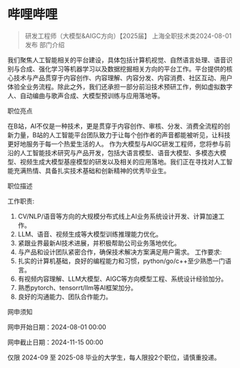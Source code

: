 # 哔哩哔哩

> 研发工程师（大模型&AIGC方向）【2025届】
上海全职技术类2024-08-01 发布
部门介绍

我们聚焦人工智能相关的平台建设，具体包括计算机视觉、自然语言处理、语音识别与合成、强化学习等机器学习以及数据挖掘相关方向的平台工作。平台提供的核心技术与产品贯穿于内容创作、内容理解、内容分发、内容消费、社区互动、用户体验全业务流程。除此之外，我们还承担一部分前沿技术预研工作，例如虚拟数字人、自动编曲与歌声合成、大模型预训练与应用落地等。

职位亮点

在B站，AI不仅是一种技术，更是贯穿于内容创作、审核、分发、消费全流程的创新力量，B站的人工智能平台团队致力于让每个创作者的声音都能被听见，让科技更好地服务于每一个热爱生活的人。
作为大模型与AIGC研发工程师，您将参与前沿的人工智能技术研究与产品开发，包括大语言模型、语音大模型、多模态大模型、视频生成大模型基座模型的研发以及相关的应用落地。我们正在寻找对人工智能充满热情、具备扎实技术基础和创新精神的优秀毕业生。

职位描述

工作职责:
1. CV/NLP/语音等方向的大规模分布式线上AI业务系统设计开发、计算加速工作。
2. LLM、语音、视频生成等大模型训练推理能力优化。
3. 紧跟业界最新AI技术进展，并积极帮助公司业务落地优化。
4. 与产品和设计团队紧密合作，确保技术解决方案满足用户需求。
工作要求:
1. 扎实的计算机基础，良好的编程能力和习惯，python/go/c++至少熟悉一门语言。
2. 有视频内容理解、LLM大模型、AIGC等方向模型工程、系统设计经验加分。
3. 熟悉pytorch、tensorrt/llm等AI框架加分。
4. 良好的沟通能力、团队合作能力。

网申须知

 网申开始日期：2024-08-01 00:00

 网申截止日期：2024-11-15 00:00

仅限 2024-09 至 2025-08 毕业的大学生，每人限投2个职位，请慎重投递。

